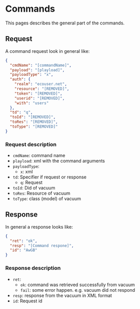 # Commands

This pages describes the general part of the commands.

## Request

A command request look in general like:

```json
{
  "cmdName": "[commandName]",
  "payload": "[playload]",
  "payloadType": "x",
  "auth": {
    "realm": "ecouser.net",
    "resource": "[REMOVED]",
    "token": "[REMOVED]",
    "userid": "[REMOVED]",
    "with": "users"
  },
  "td": "q",
  "toId": "[REMOVED]",
  "toRes": "[REMOVED]",
  "toType": "[REMOVED]"
}
```

### Request description

- `cmdName`: command name
- `playload`: xml with the command arguments
- `payloadType`:
  - `x`: xml
- `td`: Specifier if request or response
  - `q`: Request
- `toId`: Did of vacuum
- `toRes`: Resource of vacuum
- `toType`: class (model) of vacuum

## Response

In general a response looks like:

```json
{
  "ret": "ok",
  "resp": "[Command respone]",
  "id": "AwGB"
}
```

### Response description

- `ret`:
  - `ok`: command was retrieved successfully from vacuum
  - `fail`: some error happen. e.g. vacuum did not respond
- `resp`: response from the vacuum in XML format
- `id`: Request id